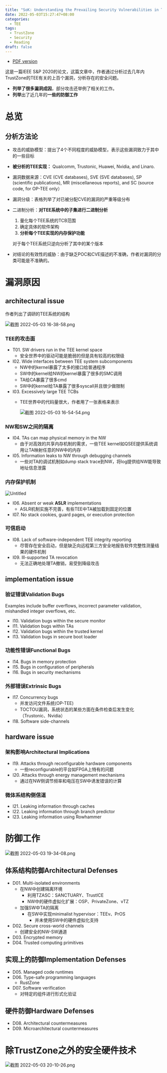 ```yaml
---
title: "SoK: Understanding the Prevailing Security Vulnerabilities in TrustZone-assisted TEE Systems 论文阅读"
date: 2022-05-03T15:27:47+08:00
categories:
  - TEE
tags:
  - TrustZone
  - Security
  - Reading
draft: false
---
```



- [PDF version](https://www.cs.purdue.edu/homes/pfonseca/papers/sp2020-tees.pdf)

这是一篇IEEE S&P 2020的论文，这篇文章中，作者通过分析过去几年内TrustZone的TEE有关的上百个漏洞，分析存在的安全问题。

- **列举了很多漏洞成因**，部分攻击还举例了相关的工作。
- **列举**出了近几年的**一些的防御工作**

# 总览

## 分析方法论

- 攻击的威胁模型：提出了4个不同程度的威胁模型，表示这些漏洞致力于其中的一些目标
- **被分析的TEE实现：** Qualcomm, Trustonic, Huawei, Nvidia, and Linaro.
- 漏洞数据来源：CVE (CVE databases), SVE (SVE databases), SP (scientific publications), MR (miscellaneous reports), and SC (source code, for OP-TEE only）
- 漏洞分级：表格列举了对已被分配CVE的漏洞的严重等级分布
- 二进制分析：**对TEE系统中的子集进行二进制分析**
    1. 量化每个TEE系统的TCB范围
    2. 确定具体的软件架构
    3. **分析每个TEE实现的内存保护功能**
    
    对于每个TEE系统只逆向分析了其中的某个版本
    
- 对结论的有效性的威胁：由于缺乏POC和CVE描述的不准确，作者对漏洞的分类可能是不准确的。

# 漏洞原因

## architectural issue

作者列出了调研的TEE系统的结构

![截图 2022-05-03 16-38-58.png](/images/%5BIEEE%20S&P%202020%5DSoK%20Understanding%20the%20Prevailing%20Se%2015ffe15649f64bbcbfd22191f0c220ba/%E6%88%AA%E5%9B%BE_2022-05-03_16-38-58.png)

### TEE的攻击面

- T01. SW drivers run in the TEE kernel space
    - 安全世界中的驱动可能是脆弱的但是具有较高的权限级
- I02. Wide interfaces between TEE system subcomponents
    - NW中的kernel暴露了太多的接口给普通程序
    - SW中的kernel给NW的kernel暴露了很多的SMC调用
    - TA给CA暴露了很多cmd
    - SW中的kernel给TA暴露了很多syscall并且很少做限制
- I03. Excessively large TEE TCBs
    - TEE世界中的代码量很大，作者用了一张表格来表示
        
        ![截图 2022-05-03 16-54-54.png](/images/%5BIEEE%20S&P%202020%5DSoK%20Understanding%20the%20Prevailing%20Se%2015ffe15649f64bbcbfd22191f0c220ba/%E6%88%AA%E5%9B%BE_2022-05-03_16-54-54.png)
        

### NW和SW之间的隔离

- I04. TAs can map physical memory in the NW
    - 由于对高效的共享内存机制的需求，一些TEE kernel如QSEE提供系统调用让TA映射任意的NW中的内存
- I05. Information leaks to NW through debugging channels
    - 一些对TA的调试机制如dump stack trace到NW，将log提供给NW能导致地址信息泄露

### 内存保护机制

![Untitled](/images/%5BIEEE%20S&P%202020%5DSoK%20Understanding%20the%20Prevailing%20Se%2015ffe15649f64bbcbfd22191f0c220ba/Untitled.png)

- I06. Absent or weak **ASLR** implementations
    - ASLR机制实施不完善，有些TEE中TA被加载到固定的位置
- I07. No stack cookies, guard pages, or execution protection

### 可信启动

- I08. Lack of software-independent TEE integrity reporting
    - 尽管存在安全启动，但是缺乏向远程第三方安全地报告软件完整性测量结果的硬件机制
- I09. Ill-supported TA revocation
    - 无法正确地处理TA撤销，易受到降级攻击

## implementation issue

### 验证错误Validation Bugs

Examples include buffer overflows, incorrect parameter validation, mishandled integer overflows, etc.

- I10. Validation bugs within the secure monitor
- I11. Validation bugs within TAs
- I12. Validation bugs within the trusted kernel
- I13. Validation bugs in secure boot loader

### 功能性错误Functional Bugs

- I14. Bugs in memory protection
- I15. Bugs in configuration of peripherals
- I16. Bugs in security mechanisms

### 外部错误Extrinsic Bugs

- I17. Concurrency bugs
    - 并发访问文件系统(OP-TEE)
    - TOCTOU漏洞，系统状态的某些方面在条件检查后发生变化（Trustonic、Nvidia）
- I18. Software side-channels

## hardware issue

### 架构影响Architectural Implications

- I19. Attacks through reconfigurable hardware components
    - 一些reconfigurable的平台如FPGA上特有的问题
- I20. Attacks through energy management mechanisms
    - 通过在NW侧调节频率和电压在SW中诱发错误的计算

### 微体系结构侧信道

- I21. Leaking information through caches
- I22. Leaking information through branch predictor
- I23. Leaking information using Rowhammer

# 防御工作

![截图 2022-05-03 19-34-08.png](/images/%5BIEEE%20S&P%202020%5DSoK%20Understanding%20the%20Prevailing%20Se%2015ffe15649f64bbcbfd22191f0c220ba/%E6%88%AA%E5%9B%BE_2022-05-03_19-34-08.png)

## 体系结构防御Architectural Defenses

- D01. Multi-isolated environments
    - 在NW中创建隔离环境
        - 利用TZASC：SANCTUARY、TrustICE
        - NW中的硬件虚拟化扩展：OSP、PrivateZone、vTZ
    - 加强SW中TA的隔离
        - 在SW中实现minimalist hypervisor：TEEv、PrOS
            - 并未使用SW中的硬件虚拟化支持
- D02. Secure cross-world channels
    - 创建安全的NW-SW通道
- D03. Encrypted memory
- D04. Trusted computing primitives

## 实现上的防御Implementation Defenses

- D05. Managed code runtimes
- D06. Type-safe programming languages
    - RustZone
- D07. Software verification
    - 对特定的组件进行形式化验证

## 硬件防御Hardware Defenses

- D08. Architectural countermeasures
- D09. Microarchitectural countermeasures

# 除TrustZone之外的安全硬件技术

![截图 2022-05-03 20-10-26.png](/images/%5BIEEE%20S&P%202020%5DSoK%20Understanding%20the%20Prevailing%20Se%2015ffe15649f64bbcbfd22191f0c220ba/%E6%88%AA%E5%9B%BE_2022-05-03_20-10-26.png)